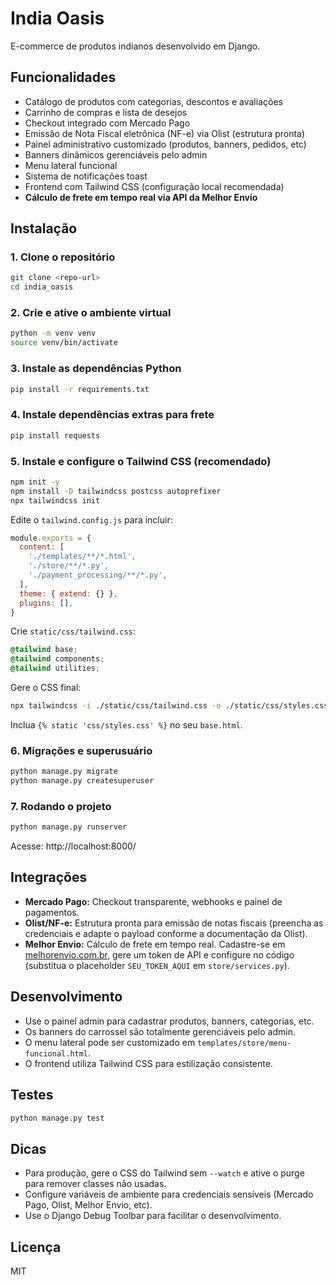 # India Oasis

E-commerce de produtos indianos desenvolvido em Django.

## Funcionalidades
- Catálogo de produtos com categorias, descontos e avaliações
- Carrinho de compras e lista de desejos
- Checkout integrado com Mercado Pago
- Emissão de Nota Fiscal eletrônica (NF-e) via Olist (estrutura pronta)
- Painel administrativo customizado (produtos, banners, pedidos, etc)
- Banners dinâmicos gerenciáveis pelo admin
- Menu lateral funcional
- Sistema de notificações toast
- Frontend com Tailwind CSS (configuração local recomendada)
- **Cálculo de frete em tempo real via API da Melhor Envio**

## Instalação

### 1. Clone o repositório
```bash
git clone <repo-url>
cd india_oasis
```

### 2. Crie e ative o ambiente virtual
```bash
python -m venv venv
source venv/bin/activate
```

### 3. Instale as dependências Python
```bash
pip install -r requirements.txt
```

### 4. Instale dependências extras para frete
```bash
pip install requests
```

### 5. Instale e configure o Tailwind CSS (recomendado)
```bash
npm init -y
npm install -D tailwindcss postcss autoprefixer
npx tailwindcss init
```
Edite o `tailwind.config.js` para incluir:
```js
module.exports = {
  content: [
    './templates/**/*.html',
    './store/**/*.py',
    './payment_processing/**/*.py',
  ],
  theme: { extend: {} },
  plugins: [],
}
```
Crie `static/css/tailwind.css`:
```css
@tailwind base;
@tailwind components;
@tailwind utilities;
```
Gere o CSS final:
```bash
npx tailwindcss -i ./static/css/tailwind.css -o ./static/css/styles.css --watch
```
Inclua `{% static 'css/styles.css' %}` no seu `base.html`.

### 6. Migrações e superusuário
```bash
python manage.py migrate
python manage.py createsuperuser
```

### 7. Rodando o projeto
```bash
python manage.py runserver
```

Acesse: http://localhost:8000/

## Integrações
- **Mercado Pago:** Checkout transparente, webhooks e painel de pagamentos.
- **Olist/NF-e:** Estrutura pronta para emissão de notas fiscais (preencha as credenciais e adapte o payload conforme a documentação da Olist).
- **Melhor Envio:** Cálculo de frete em tempo real. Cadastre-se em [melhorenvio.com.br](https://www.melhorenvio.com.br/), gere um token de API e configure no código (substitua o placeholder `SEU_TOKEN_AQUI` em `store/services.py`).

## Desenvolvimento
- Use o painel admin para cadastrar produtos, banners, categorias, etc.
- Os banners do carrossel são totalmente gerenciáveis pelo admin.
- O menu lateral pode ser customizado em `templates/store/menu-funcional.html`.
- O frontend utiliza Tailwind CSS para estilização consistente.

## Testes
```bash
python manage.py test
```

## Dicas
- Para produção, gere o CSS do Tailwind sem `--watch` e ative o purge para remover classes não usadas.
- Configure variáveis de ambiente para credenciais sensíveis (Mercado Pago, Olist, Melhor Envio, etc).
- Use o Django Debug Toolbar para facilitar o desenvolvimento.

## Licença
MIT